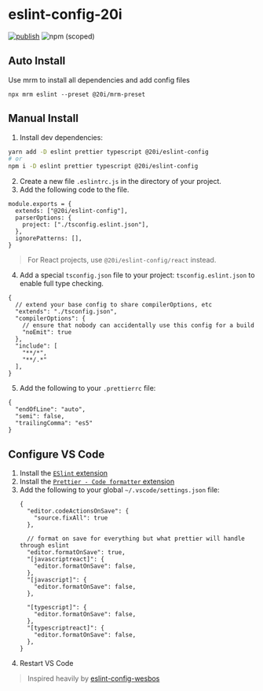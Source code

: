 # eslint-config-20i

[![publish](https://github.com/twentyideas/eslint-config-20i/actions/workflows/publish.yml/badge.svg)](https://github.com/twentyideas/eslint-config-20i/actions/workflows/publish.yml)
![npm (scoped)](https://img.shields.io/npm/v/@20i/eslint-config)

## Auto Install

Use mrm to install all dependencies and add config files

```
npx mrm eslint --preset @20i/mrm-preset
```

## Manual Install

1. Install dev dependencies:

```bash
yarn add -D eslint prettier typescript @20i/eslint-config
# or
npm i -D eslint prettier typescript @20i/eslint-config
```

2. Create a new file `.eslintrc.js` in the directory of your project.
3. Add the following code to the file.

```
module.exports = {
  extends: ["@20i/eslint-config"],
  parserOptions: {
    project: ["./tsconfig.eslint.json"],
  },
  ignorePatterns: [],
}
```

> For React projects, use `@20i/eslint-config/react` instead.

4. Add a special `tsconfig.json` file to your project: `tsconfig.eslint.json` to enable full type checking.

```
{
  // extend your base config to share compilerOptions, etc
  "extends": "./tsconfig.json",
  "compilerOptions": {
    // ensure that nobody can accidentally use this config for a build
    "noEmit": true
  },
  "include": [
    "**/*",
    "**/.*"
  ],
}
```

5. Add the following to your `.prettierrc` file:

```
{
  "endOfLine": "auto",
  "semi": false,
  "trailingComma": "es5"
}
```

## Configure VS Code

1. Install the [`ESlint` extension](https://marketplace.visualstudio.com/items?itemName=dbaeumer.vscode-eslint)
1. Install the [`Prettier - Code formatter` extension](https://marketplace.visualstudio.com/items?itemName=esbenp.prettier-vscode)
1. Add the following to your global `~/.vscode/settings.json` file:
    ```jsonc
    {
      "editor.codeActionsOnSave": {
        "source.fixAll": true
      },

      // format on save for everything but what prettier will handle through eslint
      "editor.formatOnSave": true,
      "[javascriptreact]": {
        "editor.formatOnSave": false,
      },
      "[javascript]": {
        "editor.formatOnSave": false,
      },

      "[typescript]": {
        "editor.formatOnSave": false,
      },
      "[typescriptreact]": {
        "editor.formatOnSave": false,
      },
    }
    ```
1. Restart VS Code

> Inspired heavily by [eslint-config-wesbos](https://github.com/wesbos/eslint-config-wesbos)
